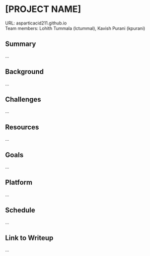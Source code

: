 # [PROJECT NAME]
URL: asparticacid211.github.io  
Team members: Lohith Tummala (lctummal), Kavish Purani (kpurani)
## Summary
...
## Background
...
## Challenges
...
## Resources
...
## Goals
...
## Platform
...
## Schedule
...
## Link to Writeup
...
